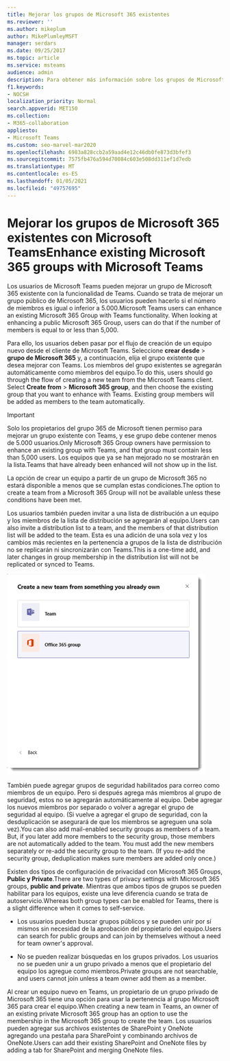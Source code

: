 ```yaml
---
title: Mejorar los grupos de Microsoft 365 existentes
ms.reviewer: ''
ms.author: mikeplum
author: MikePlumleyMSFT
manager: serdars
ms.date: 09/25/2017
ms.topic: article
ms.service: msteams
audience: admin
description: Para obtener más información sobre los grupos de Microsoft 365 con Microsoft Teams, invite una lista de distribución a un equipo, agregue grupos de seguridad habilitados para correo y mucho más.
f1.keywords:
- NOCSH
localization_priority: Normal
search.appverid: MET150
ms.collection:
- M365-collaboration
appliesto:
- Microsoft Teams
ms.custom: seo-marvel-mar2020
ms.openlocfilehash: 6983a828ccb2a59aad4e12c46db0fe873d3bfef3
ms.sourcegitcommit: 7575fb476a594d70084c603e508dd311ef1d7edb
ms.translationtype: MT
ms.contentlocale: es-ES
ms.lasthandoff: 01/05/2021
ms.locfileid: "49757695"
---
```

<a name="enhance-existing-microsoft-365-groups-with-microsoft-teams"></a><span data-ttu-id="53628-103">Mejorar los grupos de Microsoft 365 existentes con Microsoft Teams</span><span class="sxs-lookup"><span data-stu-id="53628-103">Enhance existing Microsoft 365 groups with Microsoft Teams</span></span>
=======================================================

<span data-ttu-id="53628-p101">Los usuarios de Microsoft Teams pueden mejorar un grupo de Microsoft 365 existente con la funcionalidad de Teams. Cuando se trata de mejorar un grupo público de Microsoft 365, los usuarios pueden hacerlo si el número de miembros es igual o inferior a 5.000.</span><span class="sxs-lookup"><span data-stu-id="53628-p101">Microsoft Teams users can enhance an existing Microsoft 365 Group with Teams functionality. When looking at enhancing a public Microsoft 365 Group, users can do that if the number of members is equal to or less than 5,000.</span></span>

<span data-ttu-id="53628-p102">Para ello, los usuarios deben pasar por el flujo de creación de un equipo nuevo desde el cliente de Microsoft Teams. Seleccione **crear desde**  >  **grupo de Microsoft 365** y, a continuación, elija el grupo existente que desea mejorar con Teams. Los miembros del grupo existentes se agregarán automáticamente como miembros del equipo.</span><span class="sxs-lookup"><span data-stu-id="53628-p102">To do this, users should go through the flow of creating a new team from the Microsoft Teams client. Select **Create from** > **Microsoft 365 group**, and then choose the existing group that you want to enhance with Teams. Existing group members will be added as members to the team automatically.</span></span>

> [!IMPORTANT]
> <span data-ttu-id="53628-109">Solo los propietarios del grupo 365 de Microsoft tienen permiso para mejorar un grupo existente con Teams, y ese grupo debe contener menos de 5.000 usuarios.</span><span class="sxs-lookup"><span data-stu-id="53628-109">Only Microsoft 365 Group owners have permission to enhance an existing group with Teams, and that group must contain less than 5,000 users.</span></span> <span data-ttu-id="53628-110">Los equipos que ya se han mejorado no se mostrarán en la lista.</span><span class="sxs-lookup"><span data-stu-id="53628-110">Teams that have already been enhanced will not show up in the list.</span></span>
>
><span data-ttu-id="53628-111">La opción de crear un equipo a partir de un grupo de Microsoft 365 no estará disponible a menos que se cumplan estas condiciones.</span><span class="sxs-lookup"><span data-stu-id="53628-111">The option to create a team from a Microsoft 365 Group will not be available unless these conditions have been met.</span></span>

<span data-ttu-id="53628-112">Los usuarios también pueden invitar a una lista de distribución a un equipo y los miembros de la lista de distribución se agregarán al equipo.</span><span class="sxs-lookup"><span data-stu-id="53628-112">Users can also invite a distribution list to a team, and the members of that distribution list will be added to the team.</span></span> <span data-ttu-id="53628-113">Esta es una adición de una sola vez y los cambios más recientes en la pertenencia a grupos de la lista de distribución no se replicarán ni sincronizarán con Teams.</span><span class="sxs-lookup"><span data-stu-id="53628-113">This is a one-time add, and later changes in group membership in the distribution list will not be replicated or synced to Teams.</span></span>

![Captura de pantalla de la opción para crear un equipo a partir de un grupo de Microsoft 365.](media/Enhance_Existing_Office_365_groups_with_Microsoft_Teams_image2.png)

<span data-ttu-id="53628-p105">También puede agregar grupos de seguridad habilitados para correo como miembros de un equipo. Pero si después agrega más miembros al grupo de seguridad, estos no se agregarán automáticamente al equipo. Debe agregar los nuevos miembros por separado o volver a agregar el grupo de seguridad al equipo. (Si vuelve a agregar el grupo de seguridad, con la desduplicación se asegurará de que los miembros se agreguen una sola vez).</span><span class="sxs-lookup"><span data-stu-id="53628-p105">You can also add mail-enabled security groups as members of a team. But, if you later add more members to the security group, those members are not automatically added to the team. You must add the new members separately or re-add the security group to the team. (If you re-add the security group, deduplication makes sure members are added only once.)</span></span>

<span data-ttu-id="53628-119">Existen dos tipos de configuración de privacidad con Microsoft 365 Groups, **Public y Private**.</span><span class="sxs-lookup"><span data-stu-id="53628-119">There are two types of privacy settings with Microsoft 365 groups, **public and private**.</span></span> <span data-ttu-id="53628-120">Mientras que ambos tipos de grupos se pueden habilitar para los equipos, existe una leve diferencia cuando se trata de autoservicio.</span><span class="sxs-lookup"><span data-stu-id="53628-120">Whereas both group types can be enabled for Teams, there is a slight difference when it comes to self-service.</span></span>

-   <span data-ttu-id="53628-121">Los usuarios pueden buscar grupos públicos y se pueden unir por sí mismos sin necesidad de la aprobación del propietario del equipo.</span><span class="sxs-lookup"><span data-stu-id="53628-121">Users can search for public groups and can join by themselves without a need for team owner's approval.</span></span>

-   <span data-ttu-id="53628-122">No se pueden realizar búsquedas en los grupos privados. Los usuarios no se pueden unir a un grupo privado a menos que el propietario del equipo los agregue como miembros.</span><span class="sxs-lookup"><span data-stu-id="53628-122">Private groups are not searchable, and users cannot join unless a team owner add them as a member.</span></span>

<span data-ttu-id="53628-123">Al crear un equipo nuevo en Teams, un propietario de un grupo privado de Microsoft 365 tiene una opción para usar la pertenencia al grupo Microsoft 365 para crear el equipo.</span><span class="sxs-lookup"><span data-stu-id="53628-123">When creating a new team in Teams, an owner of an existing private Microsoft 365 group has an option to use the membership in the Microsoft 365 group to create the team.</span></span> <span data-ttu-id="53628-124">Los usuarios pueden agregar sus archivos existentes de SharePoint y OneNote agregando una pestaña para SharePoint y combinando archivos de OneNote.</span><span class="sxs-lookup"><span data-stu-id="53628-124">Users can add their existing SharePoint and OneNote files by adding a tab for SharePoint and merging OneNote files.</span></span>
